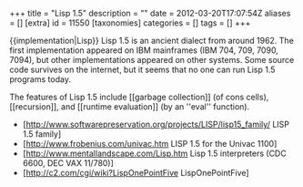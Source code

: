 +++
title = "Lisp 1.5"
description = ""
date = 2012-03-20T17:07:54Z
aliases = []
[extra]
id = 11550
[taxonomies]
categories = []
tags = []
+++

{{implementation|Lisp}}
Lisp 1.5 is an ancient dialect from around 1962. The first implementation appeared on IBM mainframes (IBM 704, 709, 7090, 7094), but other implementations appeared on other systems. Some source code survives on the internet, but it seems that no one can run Lisp 1.5 programs today.

The features of Lisp 1.5 include [[garbage collection]] (of cons cells), [[recursion]], and [[runtime evaluation]] (by an ''eval'' function).

* [http://www.softwarepreservation.org/projects/LISP/lisp15_family/ LISP 1.5 family]
* [http://www.frobenius.com/univac.htm LISP 1.5 for the Univac 1100]
* [http://www.mentallandscape.com/Lisp.htm Lisp 1.5 interpreters (CDC 6600, DEC VAX 11/780)]
* [http://c2.com/cgi/wiki?LispOnePointFive LispOnePointFive]
